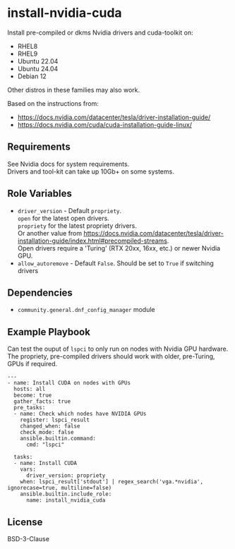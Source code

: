 install-nvidia-cuda
=========

Install pre-compiled or dkms Nvidia drivers and cuda-toolkit on:  
- RHEL8
- RHEL9
- Ubuntu 22.04
- Ubuntu 24.04
- Debian 12

Other distros in these families may also work.  
  
Based on the instructions from:  
- https://docs.nvidia.com/datacenter/tesla/driver-installation-guide/
- https://docs.nvidia.com/cuda/cuda-installation-guide-linux/

Requirements
------------

See Nvidia docs for system requirements.  
Drivers and tool-kit can take up 10Gb+ on some systems.  

Role Variables
--------------

- `driver_version` - Default `propriety`.  
  `open` for the latest open drivers.  
  `propriety` for the latest propriety drivers.  
   Or another value from https://docs.nvidia.com/datacenter/tesla/driver-installation-guide/index.html#precompiled-streams.  
   Open drivers require a 'Turing' (RTX 20xx, 16xx, etc.) or newer Nvidia GPU.  
- `allow_autoremove` - Default `False`. Should be set to `True` if switching drivers  

Dependencies
------------

- `community.general.dnf_config_manager` module

Example Playbook
----------------

Can test the ouput of `lspci` to only run on nodes with Nvidia GPU hardware.
The propriety, pre-compiled drivers should work with older, pre-Turing, GPUs if required.  
```
---
- name: Install CUDA on nodes with GPUs
  hosts: all
  become: true
  gather_facts: true
  pre_tasks:
  - name: Check which nodes have NVIDIA GPUs
    register: lspci_result
    changed_when: false
    check_mode: false
    ansible.builtin.command:
      cmd: "lspci"

  tasks:
  - name: Install CUDA
    vars:
      driver_version: propriety
    when: lspci_result['stdout'] | regex_search('vga.*nvidia', ignorecase=true, multiline=false)
    ansible.builtin.include_role:
      name: install_nvidia_cuda
```

License
-------

BSD-3-Clause

